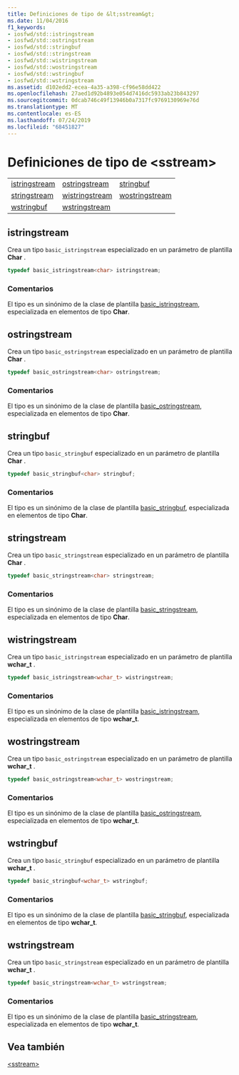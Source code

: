 ```yaml
---
title: Definiciones de tipo de &lt;sstream&gt;
ms.date: 11/04/2016
f1_keywords:
- iosfwd/std::istringstream
- iosfwd/std::ostringstream
- iosfwd/std::stringbuf
- iosfwd/std::stringstream
- iosfwd/std::wistringstream
- iosfwd/std::wostringstream
- iosfwd/std::wstringbuf
- iosfwd/std::wstringstream
ms.assetid: d102edd2-ecea-4a35-a398-cf96e58dd422
ms.openlocfilehash: 27aed1d92b4893e054d7416dc5933ab23b843297
ms.sourcegitcommit: 0dcab746c49f13946b0a7317fc9769130969e76d
ms.translationtype: MT
ms.contentlocale: es-ES
ms.lasthandoff: 07/24/2019
ms.locfileid: "68451827"
---
```

# <a name="ltsstreamgt-typedefs"></a>Definiciones de tipo de &lt;sstream&gt;

||||
|-|-|-|
|[istringstream](#istringstream)|[ostringstream](#ostringstream)|[stringbuf](#stringbuf)|
|[stringstream](#stringstream)|[wistringstream](#wistringstream)|[wostringstream](#wostringstream)|
|[wstringbuf](#wstringbuf)|[wstringstream](#wstringstream)|

## <a name="istringstream"></a>  istringstream

Crea un tipo `basic_istringstream` especializado en un parámetro de plantilla **Char** .

```cpp
typedef basic_istringstream<char> istringstream;
```

### <a name="remarks"></a>Comentarios

El tipo es un sinónimo de la clase de plantilla [basic_istringstream](../standard-library/basic-istringstream-class.md), especializada en elementos de tipo **Char**.

## <a name="ostringstream"></a>  ostringstream

Crea un tipo `basic_ostringstream` especializado en un parámetro de plantilla **Char** .

```cpp
typedef basic_ostringstream<char> ostringstream;
```

### <a name="remarks"></a>Comentarios

El tipo es un sinónimo de la clase de plantilla [basic_ostringstream](../standard-library/basic-ostringstream-class.md), especializada en elementos de tipo **Char**.

## <a name="stringbuf"></a>  stringbuf

Crea un tipo `basic_stringbuf` especializado en un parámetro de plantilla **Char** .

```cpp
typedef basic_stringbuf<char> stringbuf;
```

### <a name="remarks"></a>Comentarios

El tipo es un sinónimo de la clase de plantilla [basic_stringbuf](../standard-library/basic-stringbuf-class.md), especializada en elementos de tipo **Char**.

## <a name="stringstream"></a>  stringstream

Crea un tipo `basic_stringstream` especializado en un parámetro de plantilla **Char** .

```cpp
typedef basic_stringstream<char> stringstream;
```

### <a name="remarks"></a>Comentarios

El tipo es un sinónimo de la clase de plantilla [basic_stringstream](../standard-library/basic-stringstream-class.md), especializada en elementos de tipo **Char**.

## <a name="wistringstream"></a>  wistringstream

Crea un tipo `basic_istringstream` especializado en un parámetro de plantilla **wchar_t** .

```cpp
typedef basic_istringstream<wchar_t> wistringstream;
```

### <a name="remarks"></a>Comentarios

El tipo es un sinónimo de la clase de plantilla [basic_istringstream](../standard-library/basic-istringstream-class.md), especializada en elementos de tipo **wchar_t**.

## <a name="wostringstream"></a>  wostringstream

Crea un tipo `basic_ostringstream` especializado en un parámetro de plantilla **wchar_t** .

```cpp
typedef basic_ostringstream<wchar_t> wostringstream;
```

### <a name="remarks"></a>Comentarios

El tipo es un sinónimo de la clase de plantilla [basic_ostringstream](../standard-library/basic-ostringstream-class.md), especializada en elementos de tipo **wchar_t**.

## <a name="wstringbuf"></a>  wstringbuf

Crea un tipo `basic_stringbuf` especializado en un parámetro de plantilla **wchar_t** .

```cpp
typedef basic_stringbuf<wchar_t> wstringbuf;
```

### <a name="remarks"></a>Comentarios

El tipo es un sinónimo de la clase de plantilla [basic_stringbuf](../standard-library/basic-stringbuf-class.md), especializada en elementos de tipo **wchar_t**.

## <a name="wstringstream"></a>  wstringstream

Crea un tipo `basic_stringstream` especializado en un parámetro de plantilla **wchar_t** .

```cpp
typedef basic_stringstream<wchar_t> wstringstream;
```

### <a name="remarks"></a>Comentarios

El tipo es un sinónimo de la clase de plantilla [basic_stringstream](../standard-library/basic-stringstream-class.md), especializada en elementos de tipo **wchar_t**.

## <a name="see-also"></a>Vea también

[\<sstream>](../standard-library/sstream.md)
